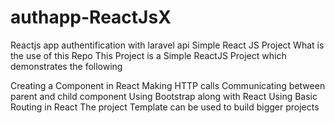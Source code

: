# authapp-ReactJsX
Reactjs app authentification with laravel api 
Simple React JS Project
What is the use of this Repo
This Project is a Simple ReactJS Project which demonstrates the following

Creating a Component in React
Making HTTP calls
Communicating between parent and child component
Using Bootstrap along with React
Using Basic Routing in React
The project Template can be used to build bigger projects
